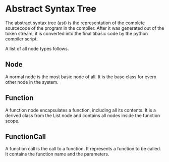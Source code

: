 Abstract Syntax Tree
====================

The abstract syntax tree (ast) is the representation of the complete sourcecode of the program 
in the compiler. After it was generated out of the token stream, it is converted into the final 
tibasic code by the python compiler script. 

A list of all node types follows. 

Node
----

A normal node is the most basic node of all. It is the base class for everx other node in the system. 

Function
--------

A function node encapsulates a function, including all its contents. It is a derived class from the List node 
and contains all nodes inside the function scope. 

FunctionCall
------------

A function call is the call to a function. It represents a function to be called. It contains the function name 
and the parameters. 

